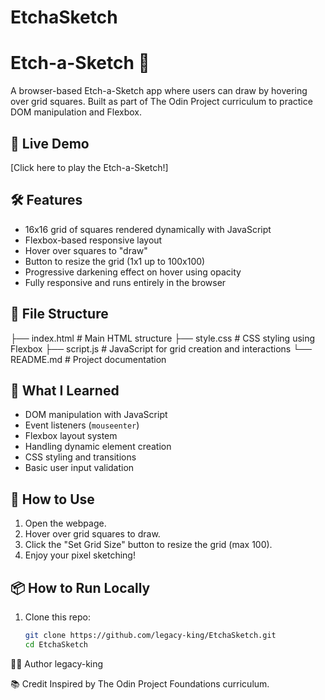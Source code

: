 # EtchaSketch
# Etch-a-Sketch 🎨

A browser-based Etch-a-Sketch app where users can draw by hovering over grid squares. Built as part of The Odin Project curriculum to practice DOM manipulation and Flexbox.

## 🚀 Live Demo

[Click here to play the Etch-a-Sketch!]

## 🛠️ Features

- 16x16 grid of squares rendered dynamically with JavaScript
- Flexbox-based responsive layout
- Hover over squares to "draw"
- Button to resize the grid (1x1 up to 100x100)
- Progressive darkening effect on hover using opacity
- Fully responsive and runs entirely in the browser


## 📁 File Structure

├── index.html # Main HTML structure
├── style.css # CSS styling using Flexbox
├── script.js # JavaScript for grid creation and interactions
└── README.md # Project documentation


## 🧠 What I Learned

- DOM manipulation with JavaScript
- Event listeners (`mouseenter`)
- Flexbox layout system
- Handling dynamic element creation
- CSS styling and transitions
- Basic user input validation

## 📝 How to Use

1. Open the webpage.
2. Hover over grid squares to draw.
3. Click the "Set Grid Size" button to resize the grid (max 100).
4. Enjoy your pixel sketching!

## 📦 How to Run Locally

1. Clone this repo:
   ```bash
   git clone https://github.com/legacy-king/EtchaSketch.git
   cd EtchaSketch

🧑‍💻 Author
legacy-king

📚 Credit
Inspired by The Odin Project Foundations curriculum.